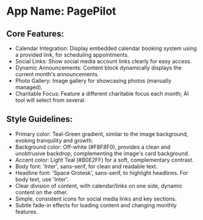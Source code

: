 # **App Name**: PagePilot

## Core Features:

- Calendar Integration: Display embedded calendar booking system using a provided link, for scheduling appointments.
- Social Links: Show social media account links clearly for easy access.
- Dynamic Announcements: Content block dynamically displays the current month's announcements.
- Photo Gallery: Image gallery for showcasing photos (manually managed).
- Charitable Focus: Feature a different charitable focus each month; AI tool will select from several.

## Style Guidelines:

- Primary color: Teal-Green gradient, similar to the image background, evoking tranquility and growth.
- Background color: Off-white (#F8F8F0), provides a clean and unobtrusive backdrop, complementing the image's card background.
- Accent color: Light Teal (#B0E2FF) for a soft, complementary contrast.
- Body font: 'Inter', sans-serif, for clean and readable text.
- Headline font: 'Space Grotesk', sans-serif, to highlight headlines. For body text, use 'Inter'.
- Clear division of content, with calendar/links on one side, dynamic content on the other.
- Simple, consistent icons for social media links and key sections.
- Subtle fade-in effects for loading content and changing monthly features.